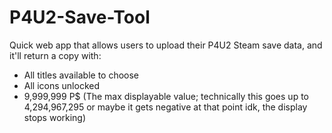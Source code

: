 # P4U2-Save-Tool
Quick web app that allows users to upload their P4U2 Steam save data, and it'll return a copy with:
* All titles available to choose
* All icons unlocked
* 9,999,999 P$ (The max displayable value; technically this goes up to 4,294,967,295 or maybe it gets negative at that point idk, the display stops working)
